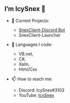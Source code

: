## I’m IcySnex 👋
- 👀 Current Projects:
  - [SnexClient-Discord Bot](https://github.com/IcySnex/SnexClient-DiscordBot)
  - SnexClient-Launcher
  
  
- 🌱 Languages I code:
  - VB.net,
  - C#,
  - Xalm,
  - Html/Css
  
  
- 📫 How to reach me:
  - Discord: IcySnex#3103
  - YouTube: [IcySnex](https://www.youtube.com/channel/UCiaH5KyxTwmd57tbDLX5gmw)

<!---
IcySnex/IcySnex is a ✨ special ✨ repository because its `README.md` (this file) appears on your GitHub profile.
You can click the Preview link to take a look at your changes.
--->
